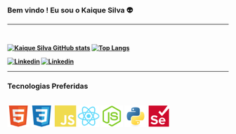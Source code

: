 ### <b>Bem vindo ! Eu sou o Kaique Silva 👽
<hr><br/>

[![Kaique Silva GitHub stats](https://github-readme-stats.vercel.app/api?username=KaiqueRafael&show_icons=true&theme=tokyonight)](https://github.com/KaiqueRafael) [![Top Langs](https://github-readme-stats.vercel.app/api/top-langs/?username=KaiqueRafael&layout=compact&theme=tokyonight)](https://github.com/KaiqueRafael/)

[![Linkedin](https://img.shields.io/badge/LinkedIn-0077B5?style=for-the-badge&logo=linkedin&logoColor=white)](https://www.linkedin.com/in/kaique-silva-8a8a6493/) [![Linkedin](https://img.shields.io/badge/Gmail-D14836?style=for-the-badge&logo=gmail&logoColor=white)](kaiquerlds@gmail.com)
<hr>

### <b>Tecnologias Preferidas
  
<div style="display: inline-block"><br/>
  <img align="center" alt="HTML5" width="50" height="50" src="https://raw.githubusercontent.com/devicons/devicon/master/icons/html5/html5-original.svg"/>
  <img align="center" alt="CSS3" width="50" height="50" src="https://raw.githubusercontent.com/devicons/devicon/master/icons/css3/css3-original.svg"/>
  <img align="center" alt="JS" width="50" height="50" src="https://raw.githubusercontent.com/devicons/devicon/master/icons/javascript/javascript-plain.svg"/>
  <img align="center" alt="REACT" width="50" height="50" src="https://raw.githubusercontent.com/devicons/devicon/master/icons/react/react-original.svg"/>
  <img align="center" alt="REACT" width="50" height="50" src="https://raw.githubusercontent.com/devicons/devicon/master/icons/nodejs/nodejs-original.svg"/>
  <img align="center" alt="REACT" width="50" height="50" src="https://raw.githubusercontent.com/devicons/devicon/master/icons/python/python-original.svg"/>
  <img align="center" alt="REACT" width="50" height="50" src="https://raw.githubusercontent.com/devicons/devicon/master/icons/selenium/selenium-original.svg"/>
</div>

